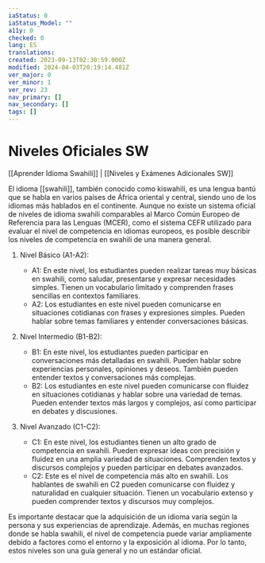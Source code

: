 ```yaml
---
iaStatus: 0
iaStatus_Model: ""
a11y: 0
checked: 0
lang: ES
translations: 
created: 2023-09-13T02:30:59.000Z
modified: 2024-04-03T20:19:14.481Z
ver_major: 0
ver_minor: 1
ver_rev: 23
nav_primary: []
nav_secondary: []
tags: []
---
```

# Niveles Oficiales SW

[[Aprender Idioma Swahili]] | [[Niveles y Exámenes Adicionales SW]]

El idioma [[swahili]], también conocido como kiswahili, es una lengua bantú que se habla en varios países de África oriental y central, siendo uno de los idiomas más hablados en el continente. Aunque no existe un sistema oficial de niveles de idioma swahili comparables al Marco Común Europeo de Referencia para las Lenguas (MCER), como el sistema CEFR utilizado para evaluar el nivel de competencia en idiomas europeos, es posible describir los niveles de competencia en swahili de una manera general.

1. Nivel Básico (A1-A2):
    
    - A1: En este nivel, los estudiantes pueden realizar tareas muy básicas en swahili, como saludar, presentarse y expresar necesidades simples. Tienen un vocabulario limitado y comprenden frases sencillas en contextos familiares.
    - A2: Los estudiantes en este nivel pueden comunicarse en situaciones cotidianas con frases y expresiones simples. Pueden hablar sobre temas familiares y entender conversaciones básicas.
2. Nivel Intermedio (B1-B2):
    
    - B1: En este nivel, los estudiantes pueden participar en conversaciones más detalladas en swahili. Pueden hablar sobre experiencias personales, opiniones y deseos. También pueden entender textos y conversaciones más complejas.
    - B2: Los estudiantes en este nivel pueden comunicarse con fluidez en situaciones cotidianas y hablar sobre una variedad de temas. Pueden entender textos más largos y complejos, así como participar en debates y discusiones.
3. Nivel Avanzado (C1-C2):
    
    - C1: En este nivel, los estudiantes tienen un alto grado de competencia en swahili. Pueden expresar ideas con precisión y fluidez en una amplia variedad de situaciones. Comprenden textos y discursos complejos y pueden participar en debates avanzados.
    - C2: Este es el nivel de competencia más alto en swahili. Los hablantes de swahili en C2 pueden comunicarse con fluidez y naturalidad en cualquier situación. Tienen un vocabulario extenso y pueden comprender textos y discursos muy complejos.

Es importante destacar que la adquisición de un idioma varía según la persona y sus experiencias de aprendizaje. Además, en muchas regiones donde se habla swahili, el nivel de competencia puede variar ampliamente debido a factores como el entorno y la exposición al idioma. Por lo tanto, estos niveles son una guía general y no un estándar oficial.
